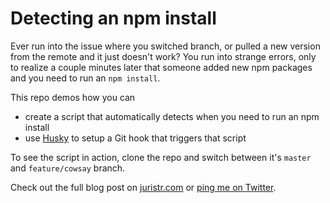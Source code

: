 # Detecting an npm install

Ever run into the issue where you switched branch, or pulled a new version from the remote and it just doesn't work? You run into strange errors, only to realize a couple minutes later that someone added new npm packages and you need to run an `npm install`.

This repo demos how you can

- create a script that automatically detects when you need to run an npm install
- use [Husky](https://www.npmjs.com/package/husky) to setup a Git hook that triggers that script

To see the script in action, clone the repo and switch between it's `master` and `feature/cowsay` branch.

Check out the full blog post on [juristr.com](https://juristr.com/blog/2020/09/detect-node_modules-out-of-sync/) or [ping me on Twitter](https://twitter.com/juristr).
